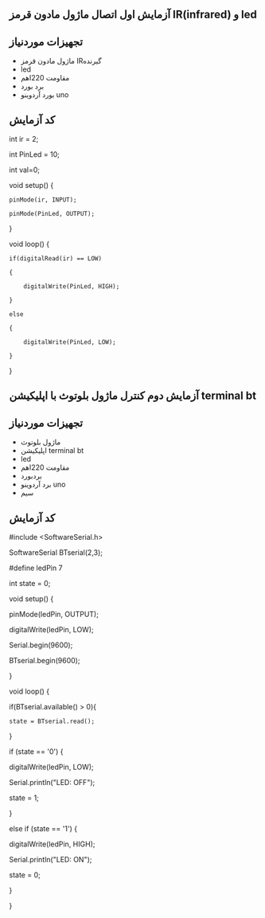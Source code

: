 ## آزمایش اول اتصال ماژول مادون قرمز IR(infrared) و led
## تجهیزات موردنیاز
* ماژول مادون قرمز IRگیرنده
* led
* مقاومت 220اهم
* برد بورد
* بورد آردوینو uno
##  کد آزمایش
int ir = 2;

int PinLed = 10;

int val=0;
  
void setup()
{
 
    pinMode(ir, INPUT);
 
    pinMode(PinLed, OUTPUT);
 
}
 
void loop()
{
 
    if(digitalRead(ir) == LOW)
 
    {

        digitalWrite(PinLed, HIGH);

    }

    else

    {

        digitalWrite(PinLed, LOW);

    }

}
## آزمایش دوم کنترل ماژول بلوتوث با اپلیکیشن terminal bt
## تجهیزات موردنیاز
* ماژول بلوتوث
* اپلیکیشن terminal bt
* led
* مقاومت 220اهم
* بردبورد
* برد آردوینو  uno
* سیم
## کد آزمایش
#include <SoftwareSerial.h>

SoftwareSerial BTserial(2,3);

#define ledPin 7

int state = 0;

void setup() {

  pinMode(ledPin, OUTPUT);

  digitalWrite(ledPin, LOW);

Serial.begin(9600);

  BTserial.begin(9600); 
  
}

void loop() {

  if(BTserial.available() > 0){ 

    state = BTserial.read(); 

 }

 if (state == '0') {

  digitalWrite(ledPin, LOW); 

  Serial.println("LED: OFF"); 

  state = 1;

 }

 else if (state == '1') {

  digitalWrite(ledPin, HIGH);

  Serial.println("LED: ON");

  state = 0;

 } 

}
